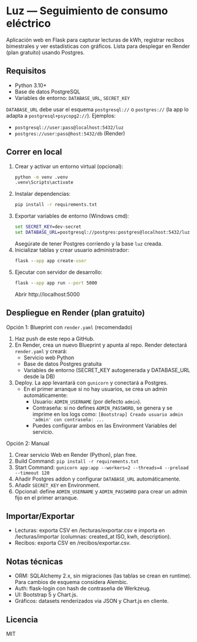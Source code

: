 # Luz — Seguimiento de consumo eléctrico

Aplicación web en Flask para capturar lecturas de kWh, registrar recibos bimestrales y ver estadísticas con gráficos. Lista para desplegar en Render (plan gratuito) usando Postgres.

## Requisitos
- Python 3.10+
- Base de datos PostgreSQL
- Variables de entorno: `DATABASE_URL`, `SECRET_KEY`

`DATABASE_URL` debe usar el esquema `postgresql://` o `postgres://` (la app lo adapta a `postgresql+psycopg2://`). Ejemplos:
- `postgresql://user:pass@localhost:5432/luz`
- `postgres://user:pass@host:5432/db` (Render)

## Correr en local
1. Crear y activar un entorno virtual (opcional):
   ```cmd
   python -m venv .venv
   .venv\Scripts\activate
   ```
2. Instalar dependencias:
   ```cmd
   pip install -r requirements.txt
   ```
3. Exportar variables de entorno (Windows cmd):
   ```cmd
   set SECRET_KEY=dev-secret
   set DATABASE_URL=postgresql://postgres:postgres@localhost:5432/luz
   ```
   Asegúrate de tener Postgres corriendo y la base `luz` creada.
4. Inicializar tablas y crear usuario administrador:
   ```cmd
   flask --app app create-user
   ```
5. Ejecutar con servidor de desarrollo:
   ```cmd
   flask --app app run --port 5000
   ```
   Abrir http://localhost:5000

## Despliegue en Render (plan gratuito)
Opción 1: Blueprint con `render.yaml` (recomendado)
1. Haz push de este repo a GitHub.
2. En Render, crea un nuevo Blueprint y apunta al repo. Render detectará `render.yaml` y creará:
   - Servicio web Python
   - Base de datos Postgres gratuita
   - Variables de entorno (SECRET_KEY autogenerada y DATABASE_URL desde la DB)
3. Deploy. La app levantará con `gunicorn` y conectará a Postgres.
    - En el primer arranque si no hay usuarios, se crea un admin automáticamente:
       - Usuario: `ADMIN_USERNAME` (por defecto `admin`).
       - Contraseña: si no defines `ADMIN_PASSWORD`, se genera y se imprime en los logs como:
          `[Bootstrap] Creado usuario admin 'admin' con contraseña: ...`
       - Puedes configurar ambos en las Environment Variables del servicio.

Opción 2: Manual
1. Crear servicio Web en Render (Python), plan free.
2. Build Command: `pip install -r requirements.txt`
3. Start Command: `gunicorn app:app --workers=2 --threads=4 --preload --timeout 120`
4. Añadir Postgres addon y configurar `DATABASE_URL` automáticamente.
5. Añadir `SECRET_KEY` en Environment.
6. Opcional: define `ADMIN_USERNAME` y `ADMIN_PASSWORD` para crear un admin fijo en el primer arranque.

## Importar/Exportar
- Lecturas: exporta CSV en /lecturas/exportar.csv e importa en /lecturas/importar (columnas: created_at ISO, kwh, description).
- Recibos: exporta CSV en /recibos/exportar.csv.

## Notas técnicas
- ORM: SQLAlchemy 2.x, sin migraciones (las tablas se crean en runtime). Para cambios de esquema considera Alembic.
- Auth: flask-login con hash de contraseña de Werkzeug.
- UI: Bootstrap 5 y Chart.js.
- Gráficos: datasets renderizados via JSON y Chart.js en cliente.

## Licencia
MIT
